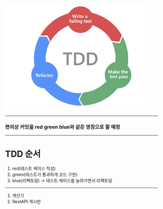 ![img.png](img.png)

---

### 편의상 커밋을 red green blue와 같은 명칭으로 할 예정

---

# TDD 순서
1. red(테스트 케이스 작성)
2. green(테스트가 통과하게 코드 구현)
3. blue(리팩토링) -> 테스트 케이스를 늘려가면서 리팩토링

---


1. 계산기
2. RestAPI 게시판
